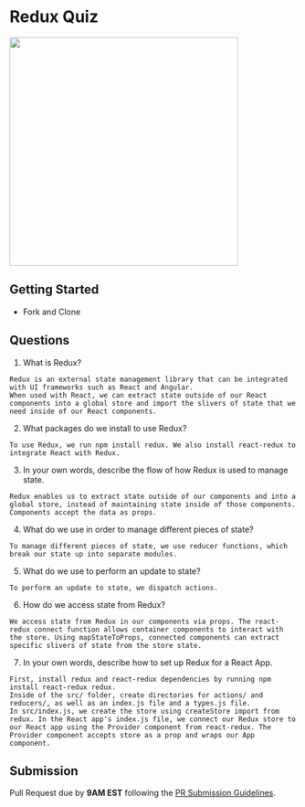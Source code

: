 # Redux Quiz

<img src="https://chriscourses.com/img/blog/redux/redux.jpg" height="400px"/>

## Getting Started

- Fork and Clone

## Questions

1. What is Redux?

```
Redux is an external state management library that can be integrated with UI frameworks such as React and Angular.
When used with React, we can extract state outside of our React components into a global store and import the slivers of state that we need inside of our React components.
```

2. What packages do we install to use Redux?

```
To use Redux, we run npm install redux. We also install react-redux to integrate React with Redux.
```

3. In your own words, describe the flow of how Redux is used to manage state.

```
Redux enables us to extract state outside of our components and into a global store, instead of maintaining state inside of those components. Components accept the data as props.
```

4. What do we use in order to manage different pieces of state?

```
To manage different pieces of state, we use reducer functions, which break our state up into separate modules.
```

5. What do we use to perform an update to state?

```
To perform an update to state, we dispatch actions.
```

6. How do we access state from Redux?

```
We access state from Redux in our components via props. The react-redux connect function allows container components to interact with the store. Using mapStateToProps, connected components can extract specific slivers of state from the store state.
```

7. In your own words, describe how to set up Redux for a React App.

```
First, install redux and react-redux dependencies by running npm install react-redux redux.
Inside of the src/ folder, create directories for actions/ and reducers/, as well as an index.js file and a types.js file.
In src/index.js, we create the store using createStore import from redux. In the React app's index.js file, we connect our Redux store to our React app using the Provider component from react-redux. The Provider component accepts store as a prop and wraps our App component.
```

## Submission

Pull Request due by **9AM EST** following the [PR Submission Guidelines](https://github.com/SEI-R-2-22/template_pull_request).
